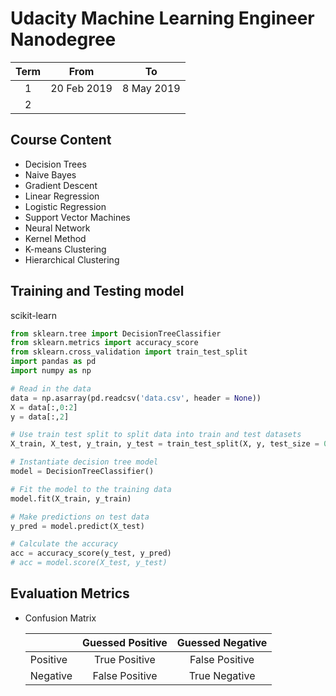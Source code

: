 # Udacity Machine Learning Engineer Nanodegree

|Term|From|To|
|:---:|:---:|:---:|
|1|20 Feb 2019|8 May 2019|
|2|||

## Course Content
- Decision Trees
- Naive Bayes
- Gradient Descent
- Linear Regression
- Logistic Regression
- Support Vector Machines
- Neural Network
- Kernel Method
- K-means Clustering
- Hierarchical Clustering

## Training and Testing model
scikit-learn
```python
from sklearn.tree import DecisionTreeClassifier
from sklearn.metrics import accuracy_score
from sklearn.cross_validation import train_test_split
import pandas as pd
import numpy as np

# Read in the data
data = np.asarray(pd.readcsv('data.csv', header = None))
X = data[:,0:2]
y = data[:,2]

# Use train test split to split data into train and test datasets
X_train, X_test, y_train, y_test = train_test_split(X, y, test_size = 0.25, random_state = 42)

# Instantiate decision tree model
model = DecisionTreeClassifier()

# Fit the model to the training data
model.fit(X_train, y_train)

# Make predictions on test data
y_pred = model.predict(X_test)

# Calculate the accuracy
acc = accuracy_score(y_test, y_pred)
# acc = model.score(X_test, y_test)
```

## Evaluation Metrics
- Confusion Matrix

  ||Guessed Positive|Guessed Negative|
  |---|:---:|:---:|
  |Positive|True Positive|False Positive|
  |Negative|False Positive|True Negative|
